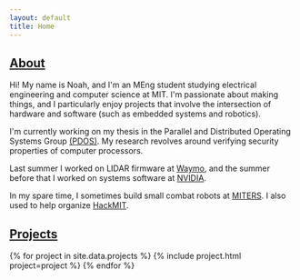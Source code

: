 ```yaml
---
layout: default
title: Home
---
```


## [About](#about)
Hi! My name is Noah, and I'm an MEng student studying electrical engineering and
computer science at MIT. I'm passionate about making things, and I particularly
enjoy projects that involve the intersection of hardware and software (such as
embedded systems and robotics).

I'm currently working on my thesis in the Parallel and Distributed Operating
Systems Group [(PDOS)](https://pdos.csail.mit.edu/). My research revolves around
verifying security properties of computer processors.

Last summer I worked on LIDAR firmware at [Waymo](https://waymo.com/), and the
summer before that I worked on systems software at
[NVIDIA](https://www.nvidia.com/en-us/).

In my spare time, I sometimes build small combat robots at
[MITERS](http://miters.mit.edu/). I also used to help organize
[HackMIT](https://hackmit.org).

## [Projects](#projects)
{% for project in site.data.projects %}
{% include project.html project=project %}
{% endfor %}
